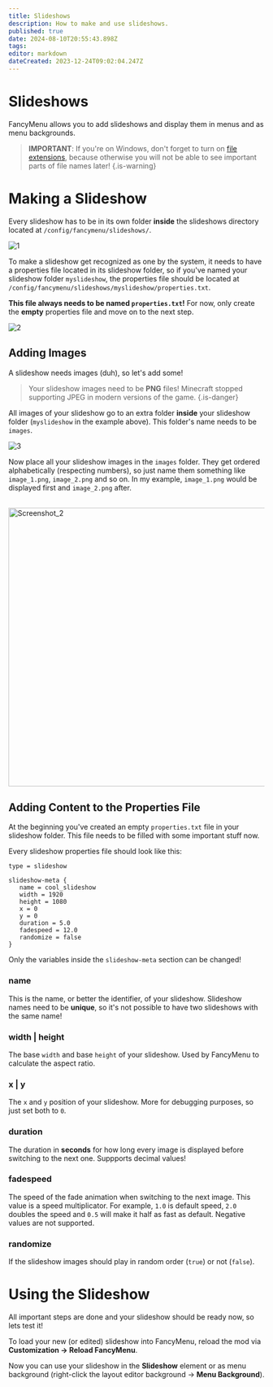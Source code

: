 ```yaml
---
title: Slideshows
description: How to make and use slideshows.
published: true
date: 2024-08-10T20:55:43.898Z
tags: 
editor: markdown
dateCreated: 2023-12-24T09:02:04.247Z
---
```


# Slideshows

FancyMenu allows you to add slideshows and display them in menus and as menu backgrounds.

> **IMPORTANT**: If you're on Windows, don't forget to turn on [file extensions](https://vtcri.kayako.com/article/296-view-file-extensions-windows-10), because otherwise you will not be able to see important parts of file names later!
{.is-warning}

# Making a Slideshow

Every slideshow has to be in its own folder **inside** the slideshows directory located at `/config/fancymenu/slideshows/`.

![1](https://user-images.githubusercontent.com/35544624/105209961-b823e600-5b4a-11eb-8ed2-1016d3b05815.png)

To make a slideshow get recognized as one by the system, it needs to have a properties file located in its slideshow folder, so if you've named your slideshow folder `myslideshow`, the properties file should be located at `/config/fancymenu/slideshows/myslideshow/properties.txt`.

**This file always needs to be named `properties.txt`!**
For now, only create the **empty** properties file and move on to the next step.

![2](https://user-images.githubusercontent.com/35544624/105210016-cbcf4c80-5b4a-11eb-84ad-9aa735340287.png)

## Adding Images

A slideshow needs images (duh), so let's add some!

> Your slideshow images need to be **PNG** files! Minecraft stopped supporting JPEG in modern versions of the game.
{.is-danger}

All images of your slideshow go to an extra folder **inside** your slideshow folder (`myslideshow` in the example above).
This folder's name needs to be `images`.

![3](https://user-images.githubusercontent.com/35544624/105210833-d9d19d00-5b4b-11eb-8ae7-528ad156e27a.png)

Now place all your slideshow images in the `images` folder.
They get ordered alphabetically (respecting numbers), so just name them something like `image_1.png`, `image_2.png` and so on.
In my example, `image_1.png` would be displayed first and `image_2.png` after.

<br>
<img width="548" alt="Screenshot_2" src="https://github.com/user-attachments/assets/f58ecbfa-affa-4071-8a84-18ed27a6cfee">

## Adding Content to the Properties File

At the beginning you've created an empty `properties.txt` file in your slideshow folder.
This file needs to be filled with some important stuff now.

Every slideshow properties file should look like this:

```
type = slideshow

slideshow-meta {
   name = cool_slideshow
   width = 1920
   height = 1080
   x = 0
   y = 0
   duration = 5.0
   fadespeed = 12.0
   randomize = false
}
```
Only the variables inside the `slideshow-meta` section can be changed!

### name

This is the name, or better the identifier, of your slideshow.
Slideshow names need to be **unique**, so it's not possible to have two slideshows with the same name!

### width | height

The base `width` and base `height` of your slideshow.
Used by FancyMenu to calculate the aspect ratio.

### x | y

The `x` and `y` position of your slideshow.
More for debugging purposes, so just set both to `0`.

### duration

The duration in **seconds** for how long every image is displayed before switching to the next one.
Suppports decimal values!

### fadespeed

The speed of the fade animation when switching to the next image.
This value is a speed multiplicator. For example, `1.0` is default speed, `2.0` doubles the speed and `0.5` will make it half as fast as default.
Negative values are not supported.

### randomize

If the slideshow images should play in random order (`true`) or not (`false`).

# Using the Slideshow

All important steps are done and your slideshow should be ready now, so lets test it!

To load your new (or edited) slideshow into FancyMenu, reload the mod via **Customization -> Reload FancyMenu**.

Now you can use your slideshow in the **Slideshow** element or as menu background (right-click the layout editor background -> **Menu Background**).